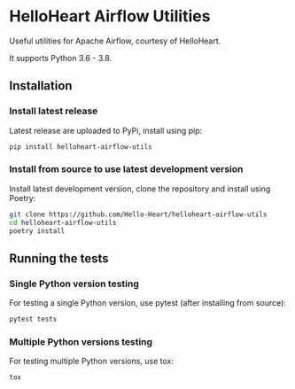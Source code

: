 # HelloHeart Airflow Utilities

Useful utilities for Apache Airflow, courtesy of HelloHeart.

It supports Python 3.6 - 3.8.

## Installation

### Install latest release
Latest release are uploaded to PyPi, install using pip:

```bash
pip install helloheart-airflow-utils
```

### Install from source to use latest development version
Install latest development version, clone the repository and install using Poetry:

```bash
git clone https://github.com/Hello-Heart/helloheart-airflow-utils
cd helloheart-airflow-utils
poetry install
```

## Running the tests

### Single Python version testing
For testing a single Python version, use pytest (after installing from source):

```bash
pytest tests
```

### Multiple Python versions testing
For testing multiple Python versions, use tox:

```bash
tox
```